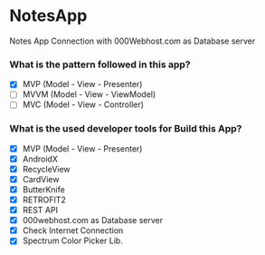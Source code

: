 # NotesApp
Notes App Connection with  000Webhost.com  as Database server
### What is the pattern followed in this app?
- [x] MVP    (Model - View - Presenter)
- [ ] MVVM   (Model - View - ViewModel)
- [ ] MVC    (Model - View - Controller)

### What is the used developer tools for Build this App?
- [x] MVP (Model - View - Presenter)
- [x] AndroidX
- [x] RecycleView
- [x] CardView
- [x] ButterKnife
- [x] RETROFIT2
- [x] REST API
- [x] 000webhost.com as Database server
- [x] Check Internet Connection
- [x] Spectrum Color Picker Lib.
